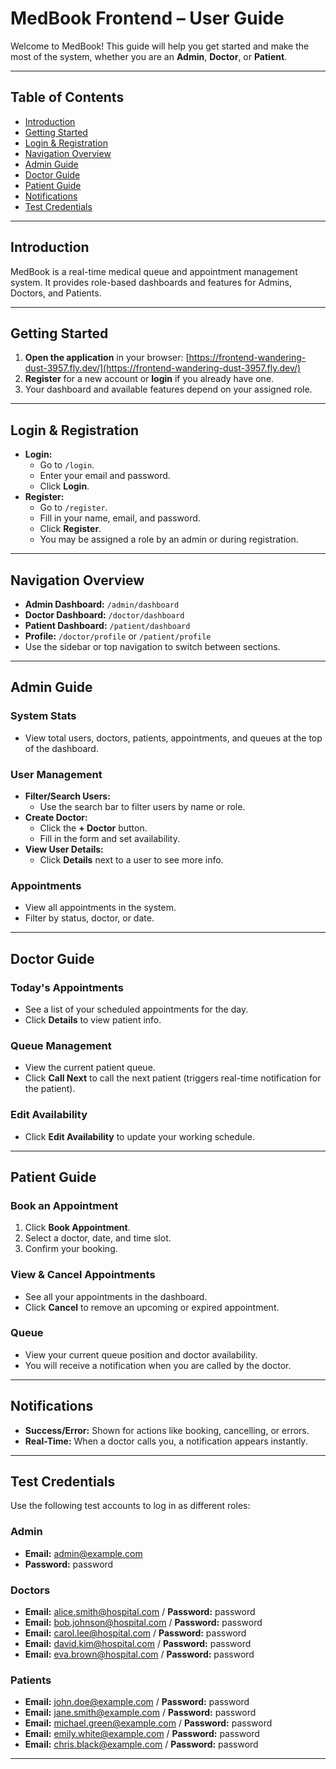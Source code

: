 # MedBook Frontend – User Guide

Welcome to MedBook! This guide will help you get started and make the most of the system, whether you are an **Admin**, **Doctor**, or **Patient**.

---

## Table of Contents
- [Introduction](#introduction)
- [Getting Started](#getting-started)
- [Login & Registration](#login--registration)
- [Navigation Overview](#navigation-overview)
- [Admin Guide](#admin-guide)
- [Doctor Guide](#doctor-guide)
- [Patient Guide](#patient-guide)
- [Notifications](#notifications)
- [Test Credentials](#test-credentials)

---

## Introduction
MedBook is a real-time medical queue and appointment management system. It provides role-based dashboards and features for Admins, Doctors, and Patients.

---

## Getting Started
1. **Open the application** in your browser: [https://frontend-wandering-dust-3957.fly.dev/](https://frontend-wandering-dust-3957.fly.dev/)
2. **Register** for a new account or **login** if you already have one.
3. Your dashboard and available features depend on your assigned role.

---

## Login & Registration
- **Login:**
  - Go to `/login`.
  - Enter your email and password.
  - Click **Login**.
- **Register:**
  - Go to `/register`.
  - Fill in your name, email, and password.
  - Click **Register**.
  - You may be assigned a role by an admin or during registration.

---

## Navigation Overview
- **Admin Dashboard:** `/admin/dashboard`
- **Doctor Dashboard:** `/doctor/dashboard`
- **Patient Dashboard:** `/patient/dashboard`
- **Profile:** `/doctor/profile` or `/patient/profile`
- Use the sidebar or top navigation to switch between sections.

---

## Admin Guide
### System Stats
- View total users, doctors, patients, appointments, and queues at the top of the dashboard.

### User Management
- **Filter/Search Users:**
  - Use the search bar to filter users by name or role.
- **Create Doctor:**
  - Click the **+ Doctor** button.
  - Fill in the form and set availability.
- **View User Details:**
  - Click **Details** next to a user to see more info.

### Appointments
- View all appointments in the system.
- Filter by status, doctor, or date.

---

## Doctor Guide
### Today's Appointments
- See a list of your scheduled appointments for the day.
- Click **Details** to view patient info.

### Queue Management
- View the current patient queue.
- Click **Call Next** to call the next patient (triggers real-time notification for the patient).

### Edit Availability
- Click **Edit Availability** to update your working schedule.

---

## Patient Guide
### Book an Appointment
1. Click **Book Appointment**.
2. Select a doctor, date, and time slot.
3. Confirm your booking.

### View & Cancel Appointments
- See all your appointments in the dashboard.
- Click **Cancel** to remove an upcoming or expired appointment.

### Queue
- View your current queue position and doctor availability.
- You will receive a notification when you are called by the doctor.

---

## Notifications
- **Success/Error:** Shown for actions like booking, cancelling, or errors.
- **Real-Time:** When a doctor calls you, a notification appears instantly.

---

## Test Credentials

Use the following test accounts to log in as different roles:

### Admin
- **Email:** admin@example.com
- **Password:** password

### Doctors
- **Email:** alice.smith@hospital.com / **Password:** password
- **Email:** bob.johnson@hospital.com / **Password:** password
- **Email:** carol.lee@hospital.com / **Password:** password
- **Email:** david.kim@hospital.com / **Password:** password
- **Email:** eva.brown@hospital.com / **Password:** password

### Patients
- **Email:** john.doe@example.com / **Password:** password
- **Email:** jane.smith@example.com / **Password:** password
- **Email:** michael.green@example.com / **Password:** password
- **Email:** emily.white@example.com / **Password:** password
- **Email:** chris.black@example.com / **Password:** password

---
